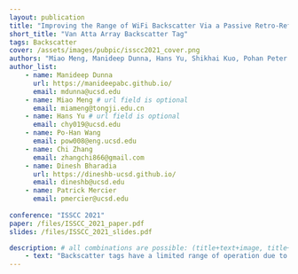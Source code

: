 ```yaml
---
layout: publication
title: "Improving the Range of WiFi Backscatter Via a Passive Retro-Reflective Single-Side-Band-Modulating MIMO Array and Non-Absorbing Termination"
short_title: "Van Atta Array Backscatter Tag"
tags: Backscatter 
cover: /assets/images/pubpic/isscc2021_cover.png
authors: "Miao Meng, Manideep Dunna, Hans Yu, Shikhai Kuo, Pohan Peter Wang, Dinesh Bharadia, Patrick P. Mercier"
author_list:
    - name: Manideep Dunna
      url: https://manideepabc.github.io/
      email: mdunna@ucsd.edu
    - name: Miao Meng # url field is optional
      email: miameng@tongji.edu.cn
    - name: Hans Yu # url field is optional
      email: chy019@ucsd.edu 
    - name: Po-Han Wang
      email: pow008@eng.ucsd.edu
    - name: Chi Zhang
      email: zhangchi866@gmail.com
    - name: Dinesh Bharadia
      url: https://dineshb-ucsd.github.io/
      email: dineshb@ucsd.edu
    - name: Patrick Mercier
      email: pmercier@ucsd.edu
    
conference: "ISSCC 2021"
paper: /files/ISSCC_2021_paper.pdf
slides: /files/ISSCC_2021_slides.pdf

description: # all combinations are possible: (title+text+image, title+image, text+image etc), things will be populated in orders
    - text: "Backscatter tags have a limited range of operation due to the large pathloss associated with the two hops involved in backscatter signal propagation. In this work, we propose the use of the multiple antennas on the backscatter tag to enhance the range of a WiFi backscatter tag. We combine the Van Atta Array Retro-Reflective structure with the backscatter concept to demonstrate a 22m operating range for the tag."
---
```


